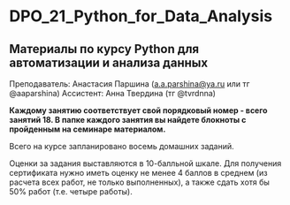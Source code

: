 # DPO_21_Python_for_Data_Analysis

## Материалы по курсу Python для автоматизации и анализа данных

Преподаватель: Анастасия Паршина (a.a.parshina@ya.ru или тг @aaparshina)
Ассистент: Анна Твердина (тг @tvrdnna)

**Каждому занятию соответствует свой порядковый номер - всего занятий 18. В папке каждого занятия вы найдете блокноты с пройденным на семинаре материалом.**

Всего на курсе запланировано восемь домашних заданий.

Оценки за задания выставляются в 10-балльной шкале. Для получения сертификата нужно иметь оценку не менее 4 баллов в среднем (из расчета всех работ, не только выполненных), а также сдать хотя бы 50% работ (т.е. четыре работы). 
